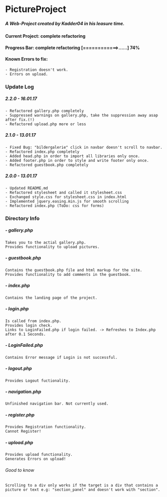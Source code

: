# PictureProject
##### A Web-Project created by Kadder04 in his leasure time.

#### Current Project: complete refactoring
#### Progress Bar: complete refactoring [============>......] 74%

#### Known Errors to fix:
    - Registration doesn't work.
    - Errors on upload.
### Update Log

##### 2.2.0 - 16.01.17

    - Refactored gallery.php completely
    - Suppressed warnings on gallery.php, take the suppression away asap after fix.(!)
    - Refactored upload.php more or less

##### 2.1.0 - 13.01.17

    - Fixed Bug: "bildergalerie" click in navbar doesn't scroll to navbar.
    - Refactored index.php completely
    - Added head.php in order to import all libraries only once.
    - Added footer.php in order to style and write footer only once.
    - Refactored guestbook.php completely

##### 2.0.0 - 13.01.17

    - Updated README.md
    - Refactored stylesheet and called it stylesheet.css
    - Exchanged style.css for stylesheet.css in index.html
    - Implemented jquery.easing.min.js for smooth scrolling
    - Refactored index.php (ToDo: css for forms)

### Directory Info
##### - gallery.php
    Takes you to the actial gallery.php.
    Provides functionality to upload pictures.
##### - guestbook.php
    Contains the guestbook.php file and html markup for the site.
    Provides functionality to add comments in the guestbook.
##### - index.php
    Contains the landing page of the project.
##### - login.php
    Is called from index.php.
    Provides login check.
    Links to LoginFailed.php if login failed. -> Refreshes to Index.php after 0.1 Seconds.
##### - LoginFailed.php
    Contains Error message if Login is not successful.
##### - logout.php
    Provides Logout fuctionality.
##### - navigation.php
    Unfinished navigation bar. Not currently used.
##### - register.php
    Provides Registration functionality.
    Cannot Register!
##### - upload.php
    Provides upload functionality.
    Generates Errors on upload!
###### Good to know
    Scrolling to a div only works if the target is a div that contains a picture or text e.g: "section_panel" and doesn't work with "section".

